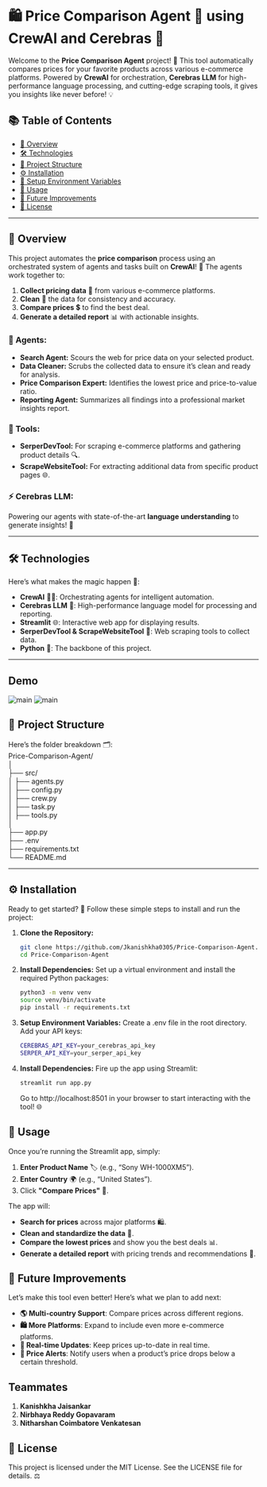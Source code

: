 # 🛍️ **Price Comparison Agent** 🚀 using CrewAI and Cerebras 🤖

Welcome to the **Price Comparison Agent** project! 🎉 This tool automatically compares prices for your favorite products across various e-commerce platforms. Powered by **CrewAI** for orchestration, **Cerebras LLM** for high-performance language processing, and cutting-edge scraping tools, it gives you insights like never before! 💡

## 📚 Table of Contents
- [🌟 Overview](#overview)
- [🛠️ Technologies](#technologies)
- [📂 Project Structure](#project-structure)
- [⚙️ Installation](#installation)
- [🔑 Setup Environment Variables](#setup-environment-variables)
- [🚀 Usage](#usage)
- [🚧 Future Improvements](#future-improvements)
- [📝 License](#license)

---

## 🌟 Overview
This project automates the **price comparison** process using an orchestrated system of agents and tasks built on **CrewAI**! 🎯 The agents work together to:
1. **Collect pricing data** 🛒 from various e-commerce platforms.
2. **Clean** 🧹 the data for consistency and accuracy.
3. **Compare prices** 💲 to find the best deal.
4. **Generate a detailed report** 📊 with actionable insights.

### 🎯 Agents:
- **Search Agent:** Scours the web for price data on your selected product.
- **Data Cleaner:** Scrubs the collected data to ensure it’s clean and ready for analysis.
- **Price Comparison Expert:** Identifies the lowest price and price-to-value ratio.
- **Reporting Agent:** Summarizes all findings into a professional market insights report.

### 🧰 Tools:
- **SerperDevTool:** For scraping e-commerce platforms and gathering product details 🔍.
- **ScrapeWebsiteTool:** For extracting additional data from specific product pages 🌐.

### ⚡ Cerebras LLM: 
Powering our agents with state-of-the-art **language understanding** to generate insights! 🤖

---

## 🛠️ Technologies
Here’s what makes the magic happen 🔮:
- **CrewAI** 🧑‍💼: Orchestrating agents for intelligent automation.
- **Cerebras LLM** 🧠: High-performance language model for processing and reporting.
- **Streamlit** 🌐: Interactive web app for displaying results.
- **SerperDevTool & ScrapeWebsiteTool** 🔧: Web scraping tools to collect data.
- **Python** 🐍: The backbone of this project.

---

## Demo 

![main](assets/crewcerebras1.png)
![main](assets/crewcerebras2.png)

## 📂 Project Structure
Here’s the folder breakdown 🗂️:  
Price-Comparison-Agent/  
│   
├── src/  
│   ├── agents.py          
│   ├── config.py           
│   ├── crew.py            
│   ├── task.py           
│   ├── tools.py          
│  
├── app.py                
├── .env                   
├── requirements.txt       
└── README.md              

---

## ⚙️ Installation

Ready to get started? 🏁 Follow these simple steps to install and run the project:

1. **Clone the Repository:**
   ```bash
   git clone https://github.com/Jkanishkha0305/Price-Comparison-Agent.git
   cd Price-Comparison-Agent 
   ```

2. **Install Dependencies:**
Set up a virtual environment and install the required Python packages:
    ```bash
    python3 -m venv venv 
    source venv/bin/activate  
    pip install -r requirements.txt 
    ```

3. **Setup Environment Variables:**
    Create a .env file in the root directory. Add your API keys:    
    ```bash
    CEREBRAS_API_KEY=your_cerebras_api_key 
    SERPER_API_KEY=your_serper_api_key 
    ```

4. **Install Dependencies:**
    Fire up the app using Streamlit:
    ```bash
    streamlit run app.py 
    ```
    Go to http://localhost:8501 in your browser to start interacting with the tool! 🌐

## 🚀 Usage

Once you’re running the Streamlit app, simply:

1. **Enter Product Name** 🏷️ (e.g., “Sony WH-1000XM5”).
2. **Enter Country** 🌍 (e.g., “United States”).
3. Click **"Compare Prices"** 💸.

The app will:
- **Search for prices** across major platforms 🛍️.
- **Clean and standardize the data** 🧼.
- **Compare the lowest prices** and show you the best deals 📊.
- **Generate a detailed report** with pricing trends and recommendations 📑.


## 🚧 Future Improvements

Let’s make this tool even better! Here’s what we plan to add next:

- **🌎 Multi-country Support**: Compare prices across different regions.
- **🛍️ More Platforms**: Expand to include even more e-commerce platforms.
- **🔄 Real-time Updates**: Keep prices up-to-date in real time.
- **📱 Price Alerts**: Notify users when a product’s price drops below a certain threshold.

## Teammates 
1. **Kanishkha Jaisankar**
2. **Nirbhaya Reddy Gopavaram**
3. **Nitharshan Coimbatore Venkatesan**


## 📝 License

This project is licensed under the MIT License. See the LICENSE file for details. ⚖️